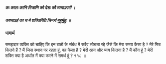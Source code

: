 ##### कः कालः कानि मित्राणि को देशः कौ व्ययाऽगमौ ।
##### कश्चाऽहं का च मे शक्तिरिति चिन्त्यं मुहुर्मुहुः ॥

#### भावार्थ

समझदार व्यक्ति को चाहिए कि इन बातों के संबंध में सदैव सोचता रहे जैसे कि मेरा समय कैसा है ? मेरे मित्र कितने हैं ? मैं जिस स्थान पर रहता हूं, वह कैसा है ? मेरी आय और व्यय कितना है ? मैं कौन हूं ? मेरी शक्ति क्या है अर्थात मैं क्या करने में समर्थ हूं ? ११८ ॥
